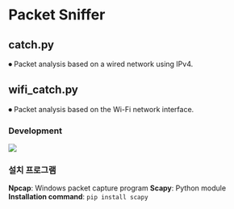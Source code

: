 # Packet Sniffer
## catch.py
⏺ Packet analysis based on a wired network using IPv4.

## wifi_catch.py
⏺ Packet analysis based on the Wi-Fi network interface.

### **Development**
<div>
<img src="https://img.shields.io/badge/python-3776AB?style=for-the-badge&logo=python&logoColor=white">
</div>

### 설치 프로그램
**Npcap**: Windows packet capture program
**Scapy**: Python module
**Installation command**: `pip install scapy`
